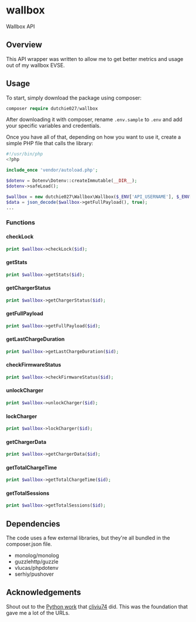 # wallbox
Wallbox API

## Overview
This API wrapper was written to allow me to get better metrics and usage out of my wallbox EVSE.

## Usage
To start, simply download the package using composer:

```php
composer require dutchie027/wallbox
```

After downloading it with composer, rename `.env.sample` to `.env` and add your specific variables and credentials.

Once you have all of that, depending on how you want to use it, create a simple PHP file that calls the library:

```php
#!/usr/bin/php
<?php

include_once 'vendor/autoload.php';

$dotenv = Dotenv\Dotenv::createImmutable(__DIR__);
$dotenv->safeLoad();

$wallbox = new dutchie027\Wallbox\Wallbox($_ENV['API_USERNAME'], $_ENV['API_PASSWORD']);
$data = json_decode($wallbox->getFullPayload(), true);
...
```
### Functions

#### checkLock

```php
print $wallbox->checkLock($id);
```

#### getStats

```php
print $wallbox->getStats($id);
```

#### getChargerStatus

```php
print $wallbox->getChargerStatus($id);
```

#### getFullPayload

```php
print $wallbox->getFullPayload($id);
```

#### getLastChargeDuration

```php
print $wallbox->getLastChargeDuration($id);
```

#### checkFirmwareStatus

```php
print $wallbox->checkFirmwareStatus($id);
```

#### unlockCharger

```php
print $wallbox->unlockCharger($id);
```

#### lockCharger

```php
print $wallbox->lockCharger($id);
```

#### getChargerData

```php
print $wallbox->getChargerData($id);
```

#### getTotalChargeTime

```php
print $wallbox->getTotalChargeTime($id);
```

#### getTotalSessions

```php
print $wallbox->getTotalSessions($id);
```

## Dependencies
The code uses a few external libraries, but they're all bundled in the composer.json file.

* monolog/monolog
* guzzlehttp/guzzle
* vlucas/phpdotenv
* serhiy/pushover

## Acknowledgements
Shout out to the [Python work](https://github.com/cliviu74/wallbox) that [cliviu74](https://github.com/cliviu74) did. This was the foundation that gave me a lot of the URLs.
